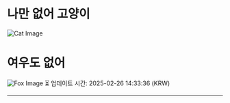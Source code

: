 
# 나만 없어 고양이

![Cat Image](https://cdn2.thecatapi.com/images/bjp.jpg)

# 여우도 없어
![Fox Image](https://randomfox.ca/images/106.jpg)
⏳ 업데이트 시간: 2025-02-26 14:33:36 (KRW)

---
